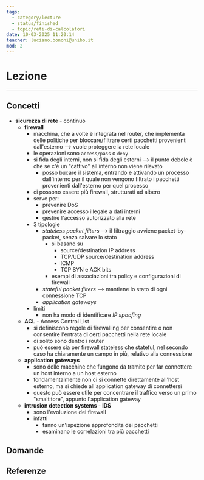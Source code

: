 ```yaml
---
tags:
  - category/lecture
  - status/finished
  - topic/reti-di-calcolatori
date: 10-03-2025 11:20:14
teacher: luciano.bononi@unibo.it
mod: 2
---
```

# Lezione
---
## Concetti
- **sicurezza di rete** - continuo
	- **firewall**
		- macchina, che a volte è integrata nel router, che implementa delle politiche per bloccare/filtrare certi pacchetti provenienti dall'esterno --> vuole proteggere la rete locale
		- le operazioni sono `access/pass` o `deny`
		- si fida degli interni, non si fida degli esterni --> il punto debole è che se c'è un "cattivo" all'interno non viene rilevato
			- posso bucare il sistema, entrando e attivando un processo dall'interno per il quale non vengono filtrato i pacchetti provenienti dall'esterno per quel processo
		- ci possono essere più firewall, strutturati ad albero
		- serve per:
			- prevenire DoS
			- prevenire accesso illegale a dati interni
			- gestire l'accesso autorizzato alla rete
		- 3 tipologie
			- _stateless packet filters_ --> il filtraggio avviene packet-by-packet, senza salvare lo stato
				- si basano su
					- source/destination IP address
					- TCP/UDP source/destination address
					- ICMP
					- TCP SYN e ACK bits
				- esempi di associazioni tra policy e configurazioni di firewall
			- _stateful packet filters_ --> mantiene lo stato di ogni connessione TCP
			- _application gateways_
		- limiti
			- non ha modo di identificare _IP spoofing_
	- **ACL** - Access Control List
		- si definiscono regole di firewalling per consentire o non consentire l'entrata di certi pacchetti nella rete locale
		- di solito sono dentro i router
		- può essere sia per firewall stateless che stateful, nel secondo caso ha chiaramente un campo in più, relativo alla connessione
	- **application gateways**
		- sono delle macchine che fungono da tramite per far connettere un host interno a un host esterno
		- fondamentalmente non ci si connette direttamente all'host esterno, ma si chiede all'application gateway di connettersi
		- questo può essere utile per concentrare il traffico verso un primo "smaltitore", appunto l'application gateway
	- **intrusion detection systems** - **IDS**
		- sono l'evoluzione dei firewall
		- infatti
			- fanno un'ispezione approfondita dei pacchetti
			- esaminano le correlazioni tra più pacchetti

## Domande

## Referenze
